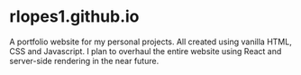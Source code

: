 # rlopes1.github.io
A portfolio website for my personal projects. All created using vanilla HTML, CSS and Javascript.
I plan to overhaul the entire website using React and server-side rendering in the near future.
